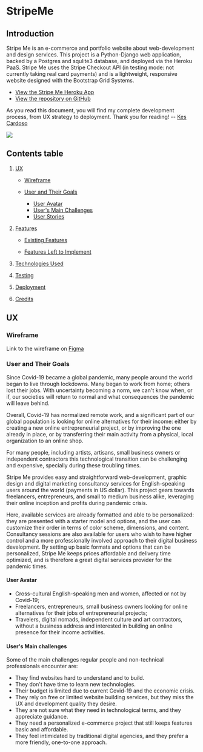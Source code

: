 # StripeMe

## Introduction

Stripe Me is an e-commerce and portfolio website about web-development and design services. This project is a Python-Django web application, backed by a Postgres and squlite3 database, and deployed via the Heroku PaaS. Stripe Me uses the Stripe Checkout API (in testing mode: not currently taking real card payments) and is a lightweight, responsive website designed with the Bootstrap Grid Systems.  

-   [View the Stripe Me Heroku App](https://kika-stripe-me.herokuapp.com/)
-   [View the repository on GitHub](https://github.com/kescardoso/stripeme)
  
As you read this document, you will find my complete development process, from UX strategy to deployment. Thank you for reading! -- [Kes Cardoso](https://github.com/kescardoso)

![](https://raw.githubusercontent.com/kescardoso/stripeme/master/media/project-present.png)

## Contents table

1.  [UX](https://github.com/kescardoso/stripeme#ux)
    
    -   [Wireframe](https://github.com/kescardoso/stripeme#wireframe)
        
    -   [User and Their Goals](https://github.com/kescardoso/stripeme#user-and-their-goals)
	    - [User Avatar](https://github.com/kescardoso/stripeme#user-avatar)
	    - [User's Main Challenges](https://github.com/kescardoso/stripeme#users-main-challenges)
	    - [User Stories](https://github.com/kescardoso/stripeme#user-stories)
        
2.  [Features](https://github.com/kescardoso/stripeme#features)
    
    -   [Existing Features](https://github.com/kescardoso/stripeme#existing-features)
        
    -   [Features Left to Implement](https://github.com/kescardoso/stripeme#features-left-to-implement)
        
3.  [Technologies Used](https://github.com/kescardoso/stripeme#technologies-used)
    
4.  [Testing](https://github.com/kescardoso/stripeme#testing)
    
5.  [Deployment](https://github.com/kescardoso/stripeme#deployment)
    
6.  [Credits](https://github.com/kescardoso/stripeme#credits)
    

## UX

### Wireframe

Link to the wireframe on [Figma](https://www.figma.com/file/onwkxg3NFMtijcRfl83X8N/StripeMe?node-id=0%3A1)

### User and Their Goals

Since Covid-19 became a global pandemic, many people around the world began to live through lockdowns. Many began to work from home; others lost their jobs. With uncertainty becoming a norm, we can't know when, or if, our societies will return to normal and what consequences the pandemic will leave behind.

Overall, Covid-19 has normalized remote work, and a significant part of our global population is looking for online alternatives for their income: either by creating a new online entrepreneurial project, or by improving the one already in place, or by transferring their main activity from a physical, local organization to an online shop.

For many people, including artists, artisans, small business owners or independent contractors this technological transition can be challenging and expensive, specially during these troubling times.

Stripe Me provides easy and straightforward web-development, graphic design and digital marketing consultancy services for English-speaking users around the world (payments in US dollar). This project gears towards freelancers, entrepreneurs, and small to medium business alike, leveraging their online inception and profits during pandemic crisis.

Here, available services are already formatted and able to be personalized: they are presented with a starter model and options, and the user can customize their order in terms of color scheme, dimensions, and content. Consultancy sessions are also available for users who wish to have higher control and a more professionally involved approach to their digital business development. By setting up basic formats and options that can be personalized, Stripe Me keeps prices affordable and delivery time optimized, and is therefore a great digital services provider for the pandemic times.

#### User Avatar

- Cross-cultural English-speaking men and women, affected or not by Covid-19;
- Freelancers, entrepreneurs, small business owners looking for online alternatives for their jobs of entrepreneurial projects;
- Travelers, digital nomads, independent culture and art contractors, without a business address and interested in building an online presence for their income activities.

#### User's Main challenges

Some of the main challenges regular people and non-technical professionals encounter are:

- They find websites hard to understand and to build.
- They don't have time to learn new technologies.
- Their budget is limited due to current Covid-19 and the economic crisis.
- They rely on free or limited website building services, but they miss the UX and development quality they desire.
- They are not sure what they need in technological terms, and they appreciate guidance.
- They need a personalized e-commerce project that still keeps features basic and affordable.
- They feel intimidated by traditional digital agencies, and they prefer a more friendly, one-to-one approach.

